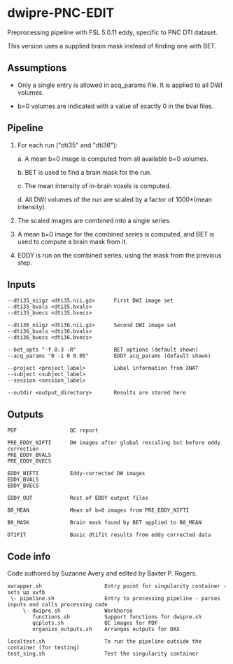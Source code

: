 # dwipre-PNC-EDIT

Preprocessing pipeline with FSL 5.0.11 eddy, specific to PNC DTI dataset.

This version uses a supplied brain mask instead of finding one with BET.


## Assumptions

- Only a single entry is allowed in acq_params file. It is applied to all DWI volumes.

- b=0 volumes are indicated with a value of exactly 0 in the bval files.


## Pipeline

1. For each run ("dti35" and "dti36"):

    a. A mean b=0 image is computed from all available b=0 volumes.
    
    b. BET is used to find a brain mask for the run.
    
    c. The mean intensity of in-brain voxels is computed.
    
    d. All DWI volumes of the run are scaled by a factor of 1000*(mean intensity).

2. The scaled images are combined into a single series.

3. A mean b=0 image for the combined series is computed, and BET is used to compute a brain mask from it.

4. EDDY is run on the combined series, using the mask from the previous step.


## Inputs

    --dti35_niigz <dti35.nii.gz>      First DWI image set
    --dti35_bvals <dti35.bvals>
    --dti35_bvecs <dti35.bvecs>

    --dti36_niigz <dti36.nii.gz>      Second DWI image set
    --dti36_bvals <dti36.bvals>
    --dti36_bvecs <dti36.bvecs>

    --bet_opts "-f 0.3 -R"            BET options (default shown)
    --acq_params "0 -1 0 0.05"        EDDY acq_params (default shown)

    --project <project_label>         Label information from XNAT
    --subject <subject_label>
    --session <session_label>

    --outdir <output_directory>       Results are stored here


## Outputs

    PDF                 QC report
    
    PRE_EDDY_NIFTI      DW images after global rescaling but before eddy correction
    PRE_EDDY_BVALS
    PRE_EDDY_BVECS
    
    EDDY_NIFTI          Eddy-corrected DW images
    EDDY_BVALS
    EDDY_BVECS
    
    EDDY_OUT            Rest of EDDY output files
    
    B0_MEAN             Mean of b=0 images from PRE_EDDY_NIFTI
    
    B0_MASK             Brain mask found by BET applied to B0_MEAN
    
    DTIFIT              Basic dtifit results from eddy corrected data

## Code info

Code authored by Suzanne Avery and edited by Baxter P. Rogers.

    xwrapper.sh                    Entry point for singularity container - sets up xvfb
     \- pipeline.sh                Entry to processing pipeline - parses inputs and calls processing code
         \- dwipre.sh              Workhorse
            functions.sh           Support functions for dwipre.sh
            qcplots.sh             QC images for PDF    
            organize_outputs.sh    Arranges outputs for DAX
    
    localtest.sh                   To run the pipeline outside the container (for testing)
    test_sing.sh                   Test the singularity container
    

